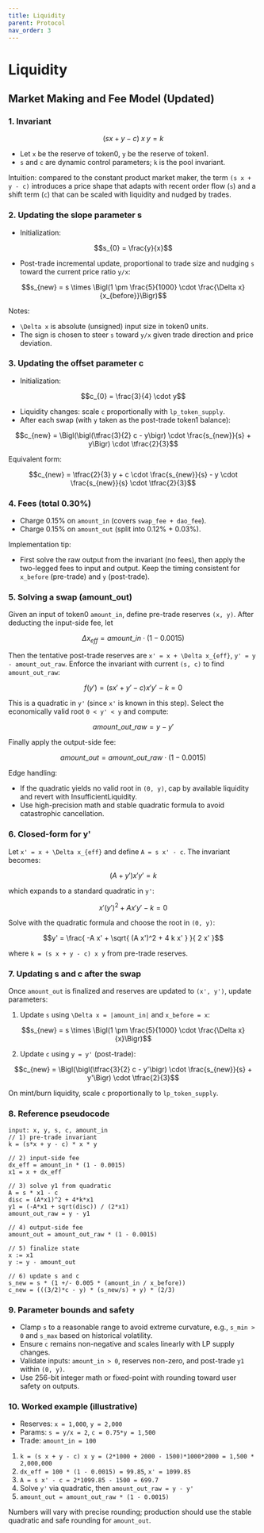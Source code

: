 ```yaml
---
title: Liquidity
parent: Protocol
nav_order: 3
---
```

<head>
   <script type="text/javascript" async
      src="https://cdn.jsdelivr.net/npm/mathjax@3/es5/tex-mml-chtml.js">
   </script>
   <script>
      MathJax = {
        tex: {
          inlineMath: [['$', '$'], ['$`', '`$'], ['\\(', '\\)']],
          displayMath: [['```math', '```'], ['$$', '$$'], ['\\[', '\\]']]
        }
      };
   </script>
</head>

# Liquidity

## Market Making and Fee Model (Updated)

### 1. Invariant

```math
(s x + y - c) \; x \; y = k
```

- Let `x` be the reserve of token0, `y` be the reserve of token1.
- `s` and `c` are dynamic control parameters; `k` is the pool invariant.

Intuition: compared to the constant product market maker, the term `(s x + y - c)` introduces a price shape that adapts with recent order flow (`s`) and a shift term (`c`) that can be scaled with liquidity and nudged by trades.

### 2. Updating the slope parameter s

- Initialization:

```math
s_{0} = \frac{y}{x}
```

- Post-trade incremental update, proportional to trade size and nudging `s` toward the current price ratio `y/x`:

```math
s_{new} = s \times \Bigl(1 \pm \frac{5}{1000} \cdot \frac{\Delta x}{x_{before}}\Bigr)
```

Notes:
- `\Delta x` is absolute (unsigned) input size in token0 units.
- The sign is chosen to steer `s` toward `y/x` given trade direction and price deviation.

### 3. Updating the offset parameter c

- Initialization:

```math
c_{0} = \frac{3}{4} \cdot y
```

- Liquidity changes: scale `c` proportionally with `lp_token_supply`.
- After each swap (with `y` taken as the post-trade token1 balance):

```math
c_{new} = \Bigl(\bigl(\tfrac{3}{2} c - y\bigr) \cdot \frac{s_{new}}{s} + y\Bigr) \cdot \tfrac{2}{3}
```

Equivalent form:

```math
c_{new} = \tfrac{2}{3} y + c \cdot \frac{s_{new}}{s} - y \cdot \frac{s_{new}}{s} \cdot \tfrac{2}{3}
```

### 4. Fees (total 0.30%)

- Charge 0.15% on `amount_in` (covers `swap_fee + dao_fee`).
- Charge 0.15% on `amount_out` (split into 0.12% + 0.03%).

Implementation tip:
- First solve the raw output from the invariant (no fees), then apply the two-legged fees to input and output. Keep the timing consistent for `x_before` (pre-trade) and `y` (post-trade).

### 5. Solving a swap (amount_out)

Given an input of token0 `amount_in`, define pre-trade reserves `(x, y)`. After deducting the input-side fee, let

```math
\Delta x_{eff} = amount\_in \cdot (1 - 0.0015)
```

Then the tentative post-trade reserves are `x' = x + \Delta x_{eff}`, `y' = y - amount_out_raw`. Enforce the invariant with current `(s, c)` to find `amount_out_raw`:

```math
f(y') = (s x' + y' - c) x' y' - k = 0
```

This is a quadratic in `y'` (since `x'` is known in this step). Select the economically valid root `0 < y' < y` and compute:

```math
amount\_out\_{raw} = y - y'
```

Finally apply the output-side fee:

```math
amount\_out = amount\_out\_{raw} \cdot (1 - 0.0015)
```

Edge handling:
- If the quadratic yields no valid root in `(0, y)`, cap by available liquidity and revert with InsufficientLiquidity.
- Use high-precision math and stable quadratic formula to avoid catastrophic cancellation.

### 6. Closed-form for y'

Let `x' = x + \Delta x_{eff}` and define `A = s x' - c`. The invariant becomes:

```math
(A + y') x' y' = k
```

which expands to a standard quadratic in `y'`:

```math
x' (y')^2 + A x' y' - k = 0
```

Solve with the quadratic formula and choose the root in `(0, y)`:

```math
y' = \frac{ -A x' + \sqrt{ (A x')^2 + 4 k x' } }{ 2 x' }
```

where `k = (s x + y - c) x y` from pre-trade reserves.

### 7. Updating s and c after the swap

Once `amount_out` is finalized and reserves are updated to `(x', y')`, update parameters:

1) Update `s` using `\Delta x = |amount_in|` and `x_before = x`:

```math
s_{new} = s \times \Bigl(1 \pm \frac{5}{1000} \cdot \frac{\Delta x}{x}\Bigr)
```

2) Update `c` using `y = y'` (post-trade):

```math
c_{new} = \Bigl(\bigl(\tfrac{3}{2} c - y'\bigr) \cdot \frac{s_{new}}{s} + y'\Bigr) \cdot \tfrac{2}{3}
```

On mint/burn liquidity, scale `c` proportionally to `lp_token_supply`.

### 8. Reference pseudocode

```text
input: x, y, s, c, amount_in
// 1) pre-trade invariant
k = (s*x + y - c) * x * y

// 2) input-side fee
dx_eff = amount_in * (1 - 0.0015)
x1 = x + dx_eff

// 3) solve y1 from quadratic
A = s * x1 - c
disc = (A*x1)^2 + 4*k*x1
y1 = (-A*x1 + sqrt(disc)) / (2*x1)
amount_out_raw = y - y1

// 4) output-side fee
amount_out = amount_out_raw * (1 - 0.0015)

// 5) finalize state
x := x1
y := y - amount_out

// 6) update s and c
s_new = s * (1 +/- 0.005 * (amount_in / x_before))
c_new = (((3/2)*c - y) * (s_new/s) + y) * (2/3)
```

### 9. Parameter bounds and safety
- Clamp `s` to a reasonable range to avoid extreme curvature, e.g., `s_min > 0` and `s_max` based on historical volatility.
- Ensure `c` remains non-negative and scales linearly with LP supply changes.
- Validate inputs: `amount_in > 0`, reserves non-zero, and post-trade `y1` within `(0, y)`.
- Use 256-bit integer math or fixed-point with rounding toward user safety on outputs.

### 10. Worked example (illustrative)
- Reserves: `x = 1,000`, `y = 2,000`
- Params: `s = y/x = 2`, `c = 0.75*y = 1,500`
- Trade: `amount_in = 100`
1) `k = (s x + y - c) x y = (2*1000 + 2000 - 1500)*1000*2000 = 1,500 * 2,000,000`
2) `dx_eff = 100 * (1 - 0.0015) = 99.85`, `x' = 1099.85`
3) `A = s x' - c = 2*1099.85 - 1500 = 699.7`
4) Solve `y'` via quadratic, then `amount_out_raw = y - y'`
5) `amount_out = amount_out_raw * (1 - 0.0015)`

Numbers will vary with precise rounding; production should use the stable quadratic and safe rounding for `amount_out`.
